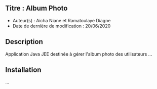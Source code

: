 ## Titre : Album Photo
- Auteur(s) : Aicha Niane et Ramatoulaye Diagne  
- Date de dernière de modification : 20/06/2020
## Description
Application Java JEE destinée à gérer l'album photo des utilisateurs ...
## Installation
...
